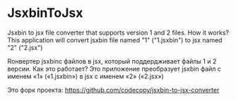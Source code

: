 # JsxbinToJsx
Jsxbin to jsx file converter that supports version 1 and 2 files.
How it works?
This application will convert jsxbin file named "1" ("1.jsxbin") to jsx named "2" ("2.jsx")

Rонвертер jsxbinс файлов в jsx, который поддердживает файлы 1 и 2 версии.
Как это работает?
Это приложение преобразует jsxbin файл с именем «1» («1.jsxbin») в jsx с именем «2» («2.jsx») 

Это форк проекта:
https://github.com/codecopy/jsxbin-to-jsx-converter
